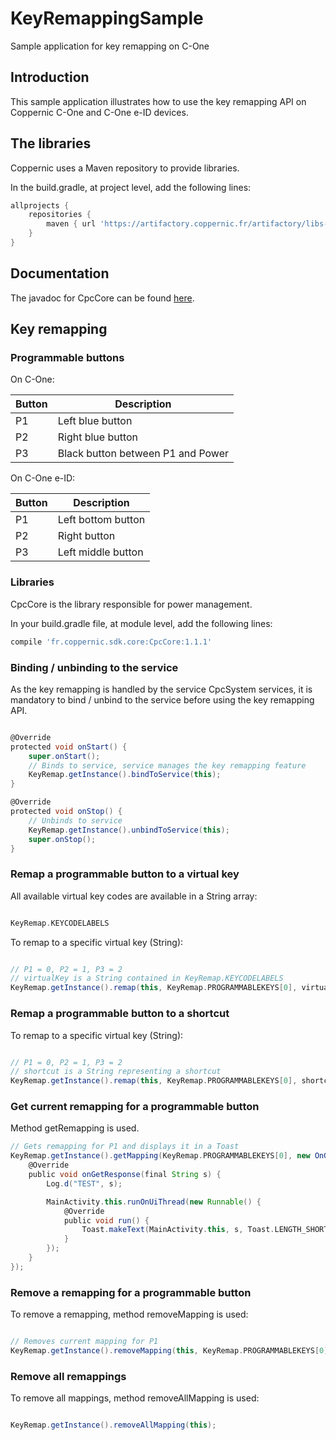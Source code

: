 # KeyRemappingSample

Sample application for key remapping on C-One

Introduction
------------
This sample application illustrates how to use the key remapping API on Coppernic C-One and C-One e-ID devices.

The libraries
-------------

Coppernic uses a Maven repository to provide libraries.

In the build.gradle, at project level, add the following lines:

```groovy
allprojects {
    repositories {                
        maven { url 'https://artifactory.coppernic.fr/artifactory/libs-release'}
    }
}
```
Documentation
-------------

The javadoc for CpcCore can be found [here](https://github.com/Coppernic/coppernic.github.io/raw/master/assets/CpcCore-1.1.1-javadoc.jar).

Key remapping
-------------

### Programmable buttons

On C-One:

|Button|Description|
|---|---|
|P1|Left blue button|
|P2|Right blue button|
|P3|Black button between P1 and Power|

On C-One e-ID:


|Button|Description|
|---|---|
|P1|Left bottom button|
|P2|Right button|
|P3|Left middle button|

### Libraries

CpcCore is the library responsible for power management.

In your build.gradle file, at module level, add the following lines:

```groovy
compile 'fr.coppernic.sdk.core:CpcCore:1.1.1'
```

### Binding / unbinding to the service

As the key remapping is handled by the service CpcSystem services, it is mandatory to bind / unbind to the service before using the key remapping API.

```groovy

@Override
protected void onStart() {
    super.onStart();
    // Binds to service, service manages the key remapping feature
    KeyRemap.getInstance().bindToService(this);
}

@Override
protected void onStop() {
    // Unbinds to service
    KeyRemap.getInstance().unbindToService(this);
    super.onStop();
}

```

### Remap a programmable button to a virtual key

All available virtual key codes are available in a String array:

```groovy

KeyRemap.KEYCODELABELS

```

To remap to a specific virtual key (String):

```groovy

// P1 = 0, P2 = 1, P3 = 2
// virtualKey is a String contained in KeyRemap.KEYCODELABELS
KeyRemap.getInstance().remap(this, KeyRemap.PROGRAMMABLEKEYS[0], virtualKey);

```

### Remap a programmable button to a shortcut

To remap to a specific virtual key (String):

```groovy

// P1 = 0, P2 = 1, P3 = 2
// shortcut is a String representing a shortcut
KeyRemap.getInstance().remap(this, KeyRemap.PROGRAMMABLEKEYS[0], shortcut);

```

### Get current remapping for a programmable button

Method getRemapping is used.

```groovy
// Gets remapping for P1 and displays it in a Toast
KeyRemap.getInstance().getMapping(KeyRemap.PROGRAMMABLEKEYS[0], new OnGetResponseListener() {
    @Override
    public void onGetResponse(final String s) {
        Log.d("TEST", s);

        MainActivity.this.runOnUiThread(new Runnable() {
            @Override
            public void run() {
                Toast.makeText(MainActivity.this, s, Toast.LENGTH_SHORT).show();
            }
        });
    }
});

```

### Remove a remapping for a programmable button

To remove a remapping, method removeMapping is used:

```groovy

// Removes current mapping for P1
KeyRemap.getInstance().removeMapping(this, KeyRemap.PROGRAMMABLEKEYS[0]);

```

### Remove all remappings

To remove all mappings, method removeAllMapping is used:

```groovy

KeyRemap.getInstance().removeAllMapping(this);

```
